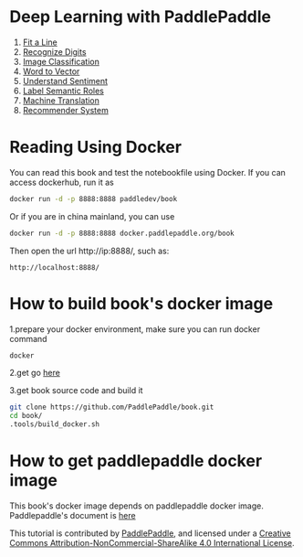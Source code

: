 # Deep Learning with PaddlePaddle

1. [Fit a Line](http://book.paddlepaddle.org/fit_a_line/index.en.html)
1. [Recognize Digits](http://book.paddlepaddle.org/recognize_digits/index.en.html)
1. [Image Classification](http://book.paddlepaddle.org/image_classification/index.en.html)
1. [Word to Vector](http://book.paddlepaddle.org/word2vec/index.en.html)
1. [Understand Sentiment](http://book.paddlepaddle.org/understand_sentiment/index.en.html)
1. [Label Semantic Roles](http://book.paddlepaddle.org/label_semantic_roles/index.en.html)
1. [Machine Translation](http://book.paddlepaddle.org/machine_translation/index.en.html)
1. [Recommender System](http://book.paddlepaddle.org/recommender_system/index.en.html)

# Reading Using Docker
You can read this book and test the notebookfile using Docker.  If you can access dockerhub, run it as  
```bash
docker run -d -p 8888:8888 paddledev/book
```

Or if you are in china mainland, you can use  
```bash
docker run -d -p 8888:8888 docker.paddlepaddle.org/book
```

Then open the url http://ip:8888/, such as:  
```
http://localhost:8888/
```

# How to build book's docker image
1.prepare your docker environment, make sure you can run docker command  

```bash
docker
```

2.get go [here](https://storage.googleapis.com/golang/go1.8.linux-amd64.tar.gz)

3.get book source code and build it  

```bash
git clone https://github.com/PaddlePaddle/book.git
cd book/
.tools/build_docker.sh
```

# How to get paddlepaddle docker image
This book's docker image depends on paddlepaddle docker image. Paddlepaddle's document is [here](https://github.com/PaddlePaddle/Paddle/tree/develop/paddle/scripts/docker)


This tutorial is contributed by <a xmlns:cc="http://creativecommons.org/ns#" href="http://book.paddlepaddle.org" property="cc:attributionName" rel="cc:attributionURL">PaddlePaddle</a>, and licensed under a <a rel="license" href="http://creativecommons.org/licenses/by-nc-sa/4.0/">Creative Commons Attribution-NonCommercial-ShareAlike 4.0 International License</a>.
